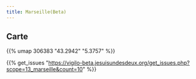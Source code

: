 ```yaml
---
title: Marseille(Beta)
---
```



## Carte

{{% umap 306383 "43.2942" "5.3757" %}}

{{% get_issues "https://vigilo-beta.jesuisundesdeux.org/get_issues.php?scope=13_marseille&count=10" %}}
